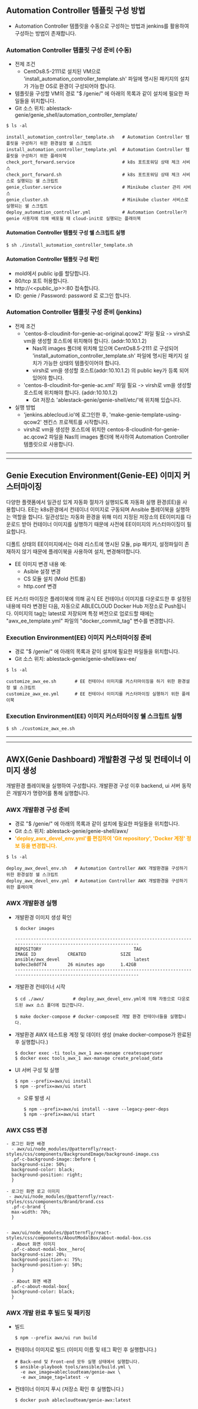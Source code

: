 ## Automation Controller 템플릿 구성 방법
- Automation Controller 템플릿을 수동으로 구성하는 방법과 jenkins를 활용하여 구성하는 방법이 존재합니다.

### Automation Controller 템플릿 구성 준비 (수동)
- 전제 조건
  - CentOs8.5-2111로 설치된 VM으로 'install_automation_controller_template.sh' 파일에 명시된 패키지의 설치가 가능한 OS로 환경이 구성되어야 합니다.
- 템플릿을 구성할 VM의 경로 "$ /genie/" 에 아래의 목록과 같이 설치에 필요한 파일들을 위치합니다. <br>
- Git 소스 위치: ablestack-genie/genie_shell/automation_controller_template/

```
$ ls -al

install_automation_controller_template.sh   # Automation Controller 템플릿을 구성하기 위한 환경설정 쉘 스크립트
install_automation_controller_template.yml  # Automation Controller 템플릿을 구성하기 위한 플레이북
check_port_forward.service                  # k8s 포트포워딩 상태 체크 서비스
check_port_forward.sh                       # k8s 포트포워딩 상태 체크 서비스로 실행되는 쉘 스크립트
genie_cluster.service                       # Minikube cluster 관리 서비스
genie_cluster.sh                            # Minikube cluster 서비스로 실행되는 쉘 스크립트
deploy_automation_controller.yml            # Automation Controller가 genie 사용자에 의해 배포될 때 cloud-init로 실행되는 플래이북 
```

#### Automation Controller 템플릿 구성 쉘 스크립트 실행

```
$ sh ./install_automation_controller_template.sh
```

#### Automation Controller 템플릿 구성 확인
- mold에서 public ip를 할당합니다.
- 80/tcp 포트 허용합니다.
- http://<<public_ip>>:80 접속합니다.
- ID: genie / Password: password 로 로그인 합니다.


### Automation Controller 템플릿 구성 준비 (jenkins)
- 전제 조건
  - 'centos-8-cloudinit-for-genie-ac-original.qcow2' 파일 필요 -> virsh로 vm을 생성할 호스트에 위치해야 합니다. (addr:10.10.1.2)
    - Nas의 images 폴더에 위치해 있으며 CentOs8.5-2111 로 구성되어 'install_automation_controller_template.sh' 파일에 명시된 패키지 설치가 가능한 상태의 템플릿이어야 합니다.
    - virsh로 vm을 생성할 호스트(addr:10.10.1.2) 의 public key가 등록 되어있어야 합니다.
  - 'centos-8-cloudinit-for-genie-ac.xml' 파일 필요 -> virsh로 vm을 생성할 호스트에 위치해야 합니다. (addr:10.10.1.2)
    - Git 저장소 'ablestack-genie/genie-shell/etc/'에 위치해 있습니다.
- 실행 방법
  - 'jenkins.ablecloud.io'에 로그인한 후, 'make-genie-template-using-qcow2' 젠킨스 프로젝트를 시작합니다.
  - virsh로 vm을 생성한 호스트에 위치한 centos-8-cloudinit-for-genie-ac.qcow2 파일을 Nas의 images 폴더에 복사하여 Automation Controller 템플릿으로 사용합니다.

<hr/>
<hr/>

## Genie Execution Environment(Genie-EE) 이미지 커스터마이징
다양한 플랫폼에서 일관성 있게 자동화 절차가 실행되도록 자동화 실행 환경(EE)을 사용합니다.
EE는 k8s환경에서 컨테이너 이미지로 구동되며 Ansible 플레이북을 실행하는 역할을 합니다. 
일관성있는 자동화 환경을 위해 미리 지정된 저장소의 EE이미지를 다운로드 받아 컨테이너 이미지를 실행하기 때문에
사전에 EE이미지의 커스터마이징이 필요합니다.

디폴트 상태의 EE이미지에서는 아래 리스트에 명시된 모듈, pip 패키지, 설정파일이 존재하지 않기 때문에 
플레이북을 사용하여 설치, 변경해야합니다.
- EE 이미지 변경 내용 예:
  - Asible 설정 변경
  - CS 모듈 설치 (Mold 컨트롤)
  - http.conf 변경

EE 커스터 마이징은 플레이북에 의해 공식 EE 컨테이너 이미지를 다운로드한 후 설정된 내용에 따라 변경된 다음, 자동으로 ABLECLOUD Docker Hub 저장소로 Push됩니다.
이미지의 tag는 latest로 저장되며 특정 버전으로 업로드할 때에는 "awx_ee_template.yml" 파일의 "docker_commit_tag" 변수를 변경합니다.

### Execution Environment(EE) 이미지 커스터마이징 준비
- 경로 "$ /genie/" 에 아래의 목록과 같이 설치에 필요한 파일들을 위치합니다. <br>
- Git 소스 위치: ablestack-genie/genie-shell/awx-ee/

```
$ ls -al

customize_awx_ee.sh       # EE 컨테이너 이미지를 커스터마이징을 하기 위한 환경설정 쉘 스크립트
customize_awx_ee.yml      # EE 컨테이너 이미지를 커스터마이징 실행하기 위한 플레이북
```

### Execution Environment(EE) 이미지 커스터마이징 쉘 스크립트 실행

```
$ sh ./customize_awx_ee.sh
```

<hr/>
<hr/>

## AWX(Genie Dashboard) 개발환경 구성 및 컨테이너 이미지 생성
개발환경 플레이북을 실행하여 구성합니다.
개발환경 구성 이후 backend, ui 서버 동작은 개발자가 명령어를 통해 실행합니다.

### AWX 개발환경 구성 준비
- 경로 "$ /genie/" 에 아래의 목록과 같이 설치에 필요한 파일들을 위치합니다. <br>
- Git 소스 위치: ablestack-genie/genie-shell/awx/
- <span style="color:orange; font-weight:bold">'deploy_awx_devel_env.yml'를 편집하여 'Git repository', 'Docker 계정' 정보 등을 변경합니다.</span>

```
$ ls -al

deploy_awx_devel_env.sh   # Automation Controller AWX 개발환경을 구성하기 위한 환경설정 쉘 스크립트
deploy_awx_devel_env.yml  # Automation Controller AWX 개발환경을 구성하기 위한 플레이북
```

### AWX 개발환경 실행
- 개발환경 이미지 생성 확인
  ```
  $ docker images
  
  ------------------------------------------------------------------------------------------------------------------
  REPOSITORY                                   TAG                 IMAGE ID            CREATED             SIZE
  ansible/awx_devel                            latest              ba9ec3e8df74        26 minutes ago      1.42GB
  ------------------------------------------------------------------------------------------------------------------
  ```

- 개발환경 컨테이너 시작
  ```
  $ cd ./awx/           # deploy_awx_devel_env.yml에 의해 자동으로 다운로드된 awx 소스 폴더에 접근합니다.

  $ make docker-compose # docker-compose로 개발 환경 컨테이너들을 실행합니다.
  ```

- 개발환경 AWX 테스트용 계정 및 데이터 생성 (make docker-compose가 완료된 후 실행합니다.)
  ```
  $ docker exec -ti tools_awx_1 awx-manage createsuperuser
  $ docker exec tools_awx_1 awx-manage create_preload_data
  ```

- UI 서버 구성 및 실행
  ```
  $ npm --prefix=awx/ui install
  $ npm --prefix=awx/ui start
  ```
  - 오류 발생 시
    ```
    $ npm --prefix=awx/ui install --save --legacy-peer-deps
    $ npm --prefix=awx/ui start
    ```

### AWX CSS 변경
  ```
  - 로그인 화면 배경
    - awx/ui/node_modules/@patternfly/react-styles/css/components/BackgroundImage/background-image.css
    .pf-c-background-image::before {
    background-size: 50%;
    background-color: black;
    background-position: right;
    }

  - 로그인 화면 로고 이미지
   - awx/ui/node_modules/@patternfly/react-styles/css/components/Brand/brand.css
    .pf-c-brand {
    max-width: 70%;
    }


  - awx/ui/node_modules/@patternfly/react-styles/css/components/AboutModalBox/about-modal-box.css
    - About 화면 이미지
    .pf-c-about-modal-box__hero{
    background-size: 20%;
    background-position-x: 75%;
    background-position-y: 50%;
    }

    - About 화면 배경
    .pf-c-about-modal-box{
    background-color: black;
    }
  ```

### AWX 개발 완료 후 빌드 및 패키징
- 빌드
  ```
  $ npm --prefix awx/ui run build
  ```

- 컨테이너 이미지로 빌드 (이미지 이름 및 테그 확인 후 실행합니다.)
  ```
  # Back-end 및 Front-end 모두 실행 상태에서 실행합니다.
  $ ansible-playbook tools/ansible/build.yml \
    -e awx_image=ablecloudteam/genie-awx \
    -e awx_image_tag=latest -v
  ```

- 컨테이너 이미지 푸시 (저장소 확인 후 실행합니다.)
  ```
  $ docker push ablecloudteam/genie-awx:latest
  ```

